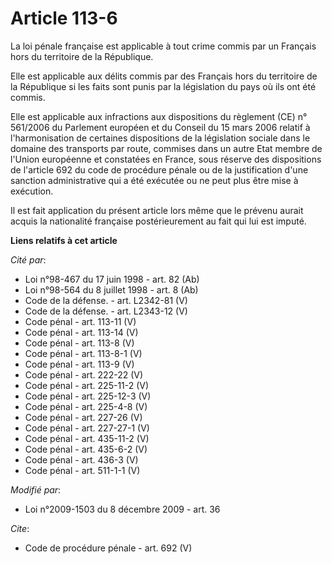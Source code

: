 # Article 113-6

La loi pénale française est applicable à tout crime commis par un Français hors du territoire de la République. 

Elle est applicable aux délits commis par des Français hors du territoire de la République si les faits sont punis par la
législation du pays où ils ont été commis. 

Elle est applicable aux infractions aux dispositions du règlement (CE) n° 561/2006 du Parlement européen et du Conseil du 15
mars 2006 relatif à l'harmonisation de certaines dispositions de la législation sociale dans le domaine des transports par
route, commises dans un autre Etat membre de l'Union européenne et constatées en France, sous réserve des dispositions de
l'article 692 du code de procédure pénale ou de la justification d'une sanction administrative qui a été exécutée ou ne peut
plus être mise à exécution. 

Il est fait application du présent article lors même que le prévenu aurait acquis la nationalité française postérieurement au
fait qui lui est imputé.

**Liens relatifs à cet article**

_Cité par_:

  - Loi n°98-467 du 17 juin 1998 - art. 82 (Ab)
  - Loi n°98-564 du 8 juillet 1998 - art. 8 (Ab)
  - Code de la défense. - art. L2342-81 (V)
  - Code de la défense. - art. L2343-12 (V)
  - Code pénal - art. 113-11 (V)
  - Code pénal - art. 113-14 (V)
  - Code pénal - art. 113-8 (V)
  - Code pénal - art. 113-8-1 (V)
  - Code pénal - art. 113-9 (V)
  - Code pénal - art. 222-22 (V)
  - Code pénal - art. 225-11-2 (V)
  - Code pénal - art. 225-12-3 (V)
  - Code pénal - art. 225-4-8 (V)
  - Code pénal - art. 227-26 (V)
  - Code pénal - art. 227-27-1 (V)
  - Code pénal - art. 435-11-2 (V)
  - Code pénal - art. 435-6-2 (V)
  - Code pénal - art. 436-3 (V)
  - Code pénal - art. 511-1-1 (V)

_Modifié par_:

  - Loi n°2009-1503 du 8 décembre 2009 - art. 36

_Cite_:

  - Code de procédure pénale - art. 692 (V)
